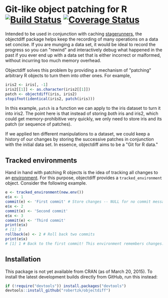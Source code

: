 Git-like object patching for R [![Build Status](https://travis-ci.org/robertzk/objectdiff.svg?branch=master)](https://travis-ci.org/robertzk/objectdiff) [![Coverage Status](https://coveralls.io/repos/robertzk/objectdiff/badge.svg)](https://coveralls.io/r/robertzk/objectdiff)
==========

Intended to be used in conjunction with caching [stagerunners](http://github.com/robertzk/stagerunner),
the objectdiff package helps keep the recording of many operations on a data set concise.
If you are munging a data set, it would be ideal to record the progress so you can "rewind"
and interactively debug what happened in the past if you ever end up with a data set
that is either incorrect or malformed, without incurring too much memory overhead.

Objectdiff solves this problem by providing a mechanism of "patching" arbitrary R objects
to turn them into other ones. For example,

```R
iris2 <- iris[, -1]
iris2[[1]] <- as.character(iris2[[1]])
patch <- objectdiff(iris, iris2)
stopifnot(identical(iris2, patch(iris)))
```

In this example, `patch` is a function we can apply to the iris dataset to turn it into iris2.
The point here is that instead of storing *both* iris and iris2, which could 
get memory-prohibitive very quickly, we only need to store iris and its patch
(or sequence of patches).

If we applied ten different manipulations to a dataset, we could keep a history of our changes
by storing the successive patches in conjunction with the initial data set. In essence,
objectdiff aims to be a "Git for R data."

Tracked environments
------------

Hand in hand with patching R objects is the idea of tracking all changes to
an [environment](http://adv-r.had.co.nz/Environments.html). For this purpose,
objectdiff provides a `tracked_environment` object. Consider the 
following example.

```r
e <- tracked_environment(new.env())
e$x <- 1
commit(e) <- 'First commit' # Store changes -- NULL for no commit message
e$x <- 2
commit(e) <- 'Second commit'
e$x <- 3
commit(e) <- 'Third commit'
print(e$x)
# [1] 3
rollback(e) <- 2 # Roll back two commits
print(e$x)
# [1] 1 # Back to the first commit! This environment remembers changes.
```

Installation
------------

This package is not yet available from CRAN (as of March 20, 2015).
To install the latest development builds directly from GitHub, run this instead:

```R
if (!require("devtools")) install.packages("devtools")
devtools::install_github("robertzk/objectdiff")
```


